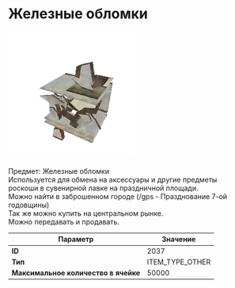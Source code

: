 # Железные обломки

![Item Image](../img/2037.webp?raw=true)

Предмет: Железные обломки<br>Используется для обмена на аксессуары и другие предметы <br>роскоши в сувенирной лавке на праздничной площади.<br>Можно найти в заброшенном городе (/gps - Празднование 7-ой годовщины)<br>Так же можно купить на центральном рынке.<br>Можно передавать и продавать.


| Параметр | Значение |
|----------|----------|
| **ID** | 2037 |
| **Тип** | ITEM_TYPE_OTHER |
| **Максимальное количество в ячейке** | 50000 |

